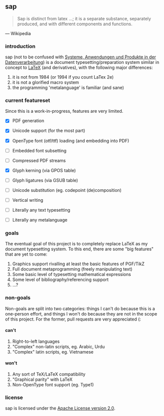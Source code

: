 ## sap

> Sap is distinct from latex ...; it is a separate substance, separately produced, and with different components and functions.

— Wikipedia


### introduction

sap (not to be confused with [Systeme, Anwendungen und Produkte in der Datenverarbeitung](https://www.sap.com)) is a document typesetting/preparation system similar in concept to [LaTeX](https://www.latex-project.org) (and derivatives), with the following major differences:

1. it is not from 1984 (or 1994 if you count LaTex 2e)
2. it is not a glorified macro system
3. the programming 'metalanguage' is familiar (and sane)

### current featureset

Since this is a work-in-progress, features are very limited.

- [x] PDF generation
- [x] Unicode support (for the most part)
- [x] OpenType font (otf/ttf) loading (and embedding into PDF)
- [ ] Embedded font subsetting
- [ ] Compressed PDF streams
- [x] Glyph kerning (via GPOS table)
- [ ] Glyph ligatures (via GSUB table)
- [ ] Unicode substitution (eg. codepoint (de)composition)
- [ ] Vertical writing
- [ ] Literally any text typesetting
- [ ] Literally any metalanguage


### goals

The eventual goal of this project is to completely replace LaTeX as my document typesetting system. To this end, there are some "big features" that are yet to come:

1. Graphics support rivalling at least the basic features of PGF/TikZ
2. Full document metaprogramming (freely manipulating text)
3. Some basic level of typesetting mathematical expressions
4. Some level of bibliography/referencing support
5. ...?

### non-goals
Non-goals are split into two categories: things I can't do because this is a one-person effort, and things I won't do because they are not in the scope of this project. For the former, pull requests are very appreciated (:

#### can't

1. Right-to-left languages
2. "Complex" non-latin scripts, eg. Arabic, Urdu
3. "Complex" latin scripts, eg. Vietnamese

#### won't

1. Any sort of TeX/LaTeX compatibility
2. "Graphical parity" with LaTeX
3. Non-OpenType font support (eg. Type1)


### license

sap is licensed under the [Apache License version 2.0](./LICENSE).




